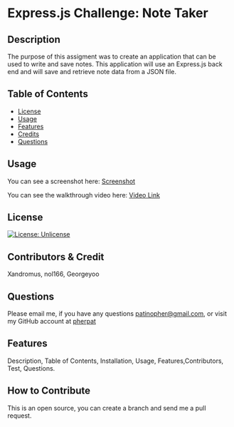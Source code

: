 # Express.js Challenge: Note Taker

## Description

  The purpose of this assigment was to create an application that can be used to write and save notes. This application will use an Express.js back end and will save and retrieve note data from a JSON file.

 ## Table of Contents

 - [License](#license)
 - [Usage](#usage)
 - [Features](#features)
 - [Credits](#contributors--credit)
 - [Questions](#questions)

## Usage

You can see a screenshot here: [Screenshot](https://github.com/pherpat/Team-Profile-Generator/blob/main/assets/Team-Profile-Generator:%20Screenschot.png)

You can see the walkthrough video here: [Video Link](https://drive.google.com/file/d/1LJZeLzj1QggwzGO1XDyppMwEgsIZUGIM/view)
 

## License

 [![License: Unlicense](https://img.shields.io/badge/license-Unlicense-blue.svg)](http://unlicense.org/) 

## Contributors & Credit

 Xandromus, nol166, Georgeyoo


## Questions
 Please email me, if you have any questions
patinopher@gmail.com, or visit my GitHub account at
[pherpat](https://github.com/pherpat)

## Features

 Description, Table of Contents, Installation, Usage, Features,Contributors, Test, Questions.

## How to Contribute

 This is an open source, you can create a branch and send me a pull request.

 
